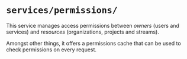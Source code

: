 # `services/permissions/`

This service manages access permissions between *owners* (users and services) and *resources* (organizations, projects and streams).

Amongst other things, it offers a permissions cache that can be used to check permissions on every request.
